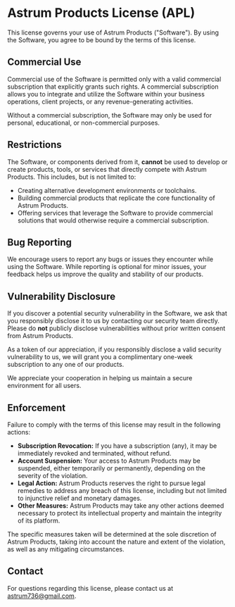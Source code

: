 # Astrum Products License (APL)

This license governs your use of Astrum Products ("Software"). By using the Software, you agree to be bound by the terms of this license.

## Commercial Use

Commercial use of the Software is permitted only with a valid commercial subscription that explicitly grants such rights. A commercial subscription allows you to integrate and utilize the Software within your business operations, client projects, or any revenue-generating activities.

Without a commercial subscription, the Software may only be used for personal, educational, or non-commercial purposes.

## Restrictions

The Software, or components derived from it, **cannot** be used to develop or create products, tools, or services that directly compete with Astrum Products. This includes, but is not limited to:

*   Creating alternative development environments or toolchains.
*   Building commercial products that replicate the core functionality of Astrum Products.
*   Offering services that leverage the Software to provide commercial solutions that would otherwise require a commercial subscription.

## Bug Reporting

We encourage users to report any bugs or issues they encounter while using the Software. While reporting is optional for minor issues, your feedback helps us improve the quality and stability of our products.

## Vulnerability Disclosure

If you discover a potential security vulnerability in the Software, we ask that you responsibly disclose it to us by contacting our security team directly. Please do **not** publicly disclose vulnerabilities without prior written consent from Astrum Products.

As a token of our appreciation, if you responsibly disclose a valid security vulnerability to us, we will grant you a complimentary one-week subscription to any one of our products.

We appreciate your cooperation in helping us maintain a secure environment for all users.

## Enforcement

Failure to comply with the terms of this license may result in the following actions:

*   **Subscription Revocation:** If you have a subscription (any), it may be immediately revoked and terminated, without refund.
*   **Account Suspension:** Your access to Astrum Products may be suspended, either temporarily or permanently, depending on the severity of the violation.
*   **Legal Action:** Astrum Products reserves the right to pursue legal remedies to address any breach of this license, including but not limited to injunctive relief and monetary damages.
*   **Other Measures:** Astrum Products may take any other actions deemed necessary to protect its intellectual property and maintain the integrity of its platform.

The specific measures taken will be determined at the sole discretion of Astrum Products, taking into account the nature and extent of the violation, as well as any mitigating circumstances.

## Contact

For questions regarding this license, please contact us at astrum736@gmail.com.
